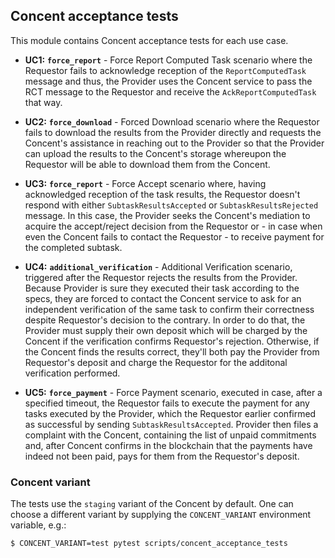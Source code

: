## Concent acceptance tests

This module contains Concent acceptance tests for each use case.

* **UC1:** **`force_report`**  - Force Report Computed Task scenario
where the Requestor fails to acknowledge reception of the `ReportComputedTask`
message and thus, the Provider uses the Concent service to pass the RCT
message to the Requestor and receive the `AckReportComputedTask` that way.

* **UC2:** **`force_download`** - Forced Download scenario where the
Requestor fails to download the results from the Provider directly and
requests the Concent's assistance in reaching out to the Provider so that the
Provider can upload the results to the Concent's storage whereupon
the Requestor will be able to download them from the Concent.

* **UC3:** **`force_report`** - Force Accept scenario where, having
acknowledged reception of the task results, the Requestor doesn't respond
with either `SubtaskResultsAccepted` or `SubtaskResultsRejected` message.
In this case, the Provider seeks the Concent's mediation to acquire
the accept/reject decision from the Requestor or - in case when even
the Concent fails to contact the Requestor - to receive payment for
the completed subtask.

* **UC4:** **`additional_verification`** - Additional Verification scenario,
triggered after the Requestor rejects the results from the Provider.
Because Provider is sure they executed their task according to the specs,
they are forced to contact the Concent service to ask for an independent
verification of the same task to confirm their correctness despite Requestor's
decision to the contrary. In order to do that, the Provider must supply their
own deposit which will be charged by the Concent if the verification confirms
Requestor's rejection. Otherwise, if the Concent finds the results correct,
they'll both pay the Provider from Requestor's deposit and charge the Requestor
for the additonal verification performed.

* **UC5:** **`force_payment`** - Force Payment scenario, executed in case,
after a specified timeout, the Requestor fails to execute the payment for any
tasks executed by the Provider, which the Requestor earlier confirmed as
successful by sending `SubtaskResultsAccepted`. Provider then files a complaint
with the Concent, containing the list of unpaid commitments and, after Concent
confirms in the blockchain that the payments have indeed not been paid, pays
for them from the Requestor's deposit.


### Concent variant

The tests use the `staging` variant of the Concent by default.
One can choose a different variant by supplying the
`CONCENT_VARIANT` environment variable, e.g.:

```
$ CONCENT_VARIANT=test pytest scripts/concent_acceptance_tests
``` 

